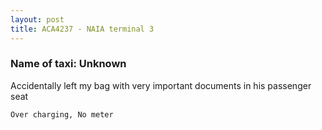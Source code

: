 ```yaml
---
layout: post
title: ACA4237 - NAIA terminal 3
---
```


### Name of taxi: Unknown

Accidentally left my bag with very important documents in his passenger seat

```Over charging, No meter```
